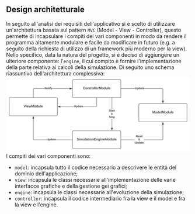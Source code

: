 ## Design architetturale

In seguito all'analisi dei requisiti dell'applicativo si è scelto di utilizzare un'architettura basata sul pattern `MVC` (Model - View - Controller), questo permette di incapsulare i compiti dei vari componenti in modo da rendere il programma altamente modulare e facile da modificare in futuro (e.g. a seguito della richiesta di utilizzo di un framework più moderno per la view). Nello specifico, data la natura del progetto, si è deciso di aggiungere un ulteriore componente: l'`engine`, il cui compito è fornire l'implementazione della parte relativa ai calcoli della simulazione. Di seguito uno schema riassuntivo dell'architettura complessiva:
![Design architetturale](./imgs/architettura.svg)
I compiti dei vari componenti sono:
- `model`: incapsula tutto il codice necessario a descrivere le entità del dominio dell'applicazione;
- `view`: incapsula le classi necessarie all'implementazione delle varie interfacce grafiche e della gestione gei grafici;
- `engine`: incapsula le classi necessarie all'evoluzione della simulazione;
- `controller`: incapsula il codice intermediario fra la view e il model e fra la view e l'engine.
